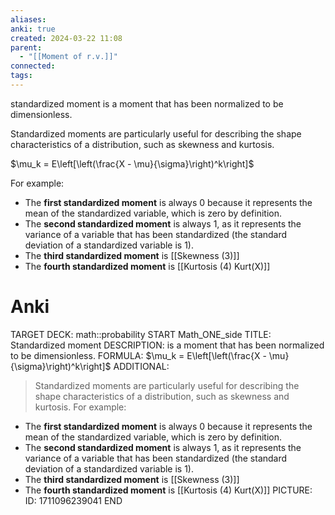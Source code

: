 ```yaml
---
aliases: 
anki: true
created: 2024-03-22 11:08
parent:
  - "[[Moment of r.v.]]"
connected: 
tags:
---
```


standardized moment 
is a moment that has been normalized to be dimensionless.

Standardized moments are particularly useful for describing the shape characteristics of a distribution, such as skewness and kurtosis.

$\mu_k = E\left[\left(\frac{X - \mu}{\sigma}\right)^k\right]$

For example:
- The **first standardized moment** is always 0 because it represents the mean of the standardized variable, which is zero by definition.
- The **second standardized moment** is always 1, as it represents the variance of a variable that has been standardized (the standard deviation of a standardized variable is 1).
- The **third standardized moment** is  [[Skewness (3)]]
- The **fourth standardized moment** is  [[Kurtosis (4) Kurt(X)]]

# Anki
TARGET DECK: math::probability 
START
Math_ONE_side
TITLE: Standardized moment
DESCRIPTION: is a moment that has been normalized to be dimensionless.
FORMULA: $\mu_k = E\left[\left(\frac{X - \mu}{\sigma}\right)^k\right]$
ADDITIONAL:
> Standardized moments are particularly useful for describing the shape characteristics of a distribution, such as skewness and kurtosis.
> For example:
- The **first standardized moment** is always 0 because it represents the mean of the standardized variable, which is zero by definition.
- The **second standardized moment** is always 1, as it represents the variance of a variable that has been standardized (the standard deviation of a standardized variable is 1).
- The **third standardized moment** is  [[Skewness (3)]]
- The **fourth standardized moment** is  [[Kurtosis (4) Kurt(X)]]
PICTURE:
ID: 1711096239041
END